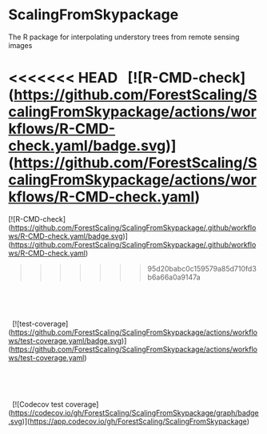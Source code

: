 # ScalingFromSkypackage

The R package for interpolating understory trees from remote sensing images





<!-- badges: start -->

<<<<<<< HEAD
&nbsp; \[!\[R-CMD-check](https://github.com/ForestScaling/ScalingFromSkypackage/actions/workflows/R-CMD-check.yaml/badge.svg)](https://github.com/ForestScaling/ScalingFromSkypackage/actions/workflows/R-CMD-check.yaml)
=======
\[!\[R-CMD-check](https://github.com/ForestScaling/ScalingFromSkypackage/.github/workflows/R-CMD-check.yaml/badge.svg)](https://github.com/ForestScaling/ScalingFromSkypackage/.github/workflows/R-CMD-check.yaml)
>>>>>>> 95d20babc0c159579a85d710fd3b6a66a0a9147a

&nbsp; <!-- badges: end -->



&nbsp;<!-- badges: start -->

&nbsp; \[!\[test-coverage](https://github.com/ForestScaling/ScalingFromSkypackage/actions/workflows/test-coverage.yaml/badge.svg)](https://github.com/ForestScaling/ScalingFromSkypackage/actions/workflows/test-coverage.yaml)

&nbsp; <!-- badges: end -->



&nbsp; <!-- badges: start -->

&nbsp; \[!\[Codecov test coverage](https://codecov.io/gh/ForestScaling/ScalingFromSkypackage/graph/badge.svg)](https://app.codecov.io/gh/ForestScaling/ScalingFromSkypackage)

&nbsp; <!-- badges: end -->

